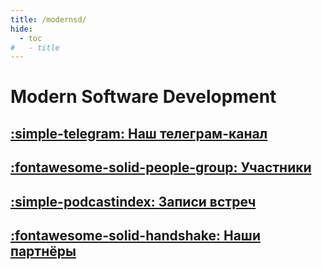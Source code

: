```yaml
---
title: /modernsd/
hide:
  - toc
#   - title
---
```


# Modern Software Development

## [:simple-telegram: Наш телеграм-канал](https://t.me/modernsd)

## [:fontawesome-solid-people-group: Участники](people.md)

## [:simple-podcastindex: Записи встреч](content/index.md)

## [:fontawesome-solid-handshake: Наши партнёры](partners.md)
